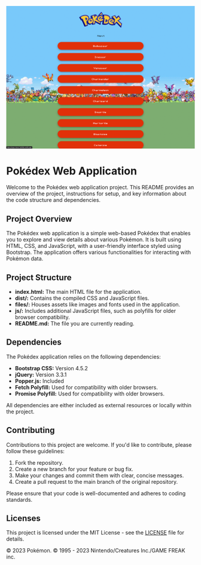 <p align="center">
  <img src="files/img/simplejsapp.png" width="800" alt="Image">
</p>

# Pokédex Web Application

Welcome to the Pokédex web application project. This README provides an overview of the project, instructions for setup, and key information about the code structure and dependencies.

## Project Overview

The Pokédex web application is a simple web-based Pokédex that enables you to explore and view details about various Pokémon. It is built using HTML, CSS, and JavaScript, with a user-friendly interface styled using Bootstrap. The application offers various functionalities for interacting with Pokémon data.

## Project Structure

- **index.html:** The main HTML file for the application.
- **dist/:** Contains the compiled CSS and JavaScript files.
- **files/:** Houses assets like images and fonts used in the application.
- **js/:** Includes additional JavaScript files, such as polyfills for older browser compatibility.
- **README.md:** The file you are currently reading.

## Dependencies

The Pokédex application relies on the following dependencies:

- **Bootstrap CSS:** Version 4.5.2
- **jQuery:** Version 3.3.1
- **Popper.js:** Included
- **Fetch Polyfill:** Used for compatibility with older browsers.
- **Promise Polyfill:** Used for compatibility with older browsers.

All dependencies are either included as external resources or locally within the project.

## Contributing

Contributions to this project are welcome. If you'd like to contribute, please follow these guidelines:

1. Fork the repository.
2. Create a new branch for your feature or bug fix.
3. Make your changes and commit them with clear, concise messages.
4. Create a pull request to the main branch of the original repository.

Please ensure that your code is well-documented and adheres to coding standards.

## Licenses

This project is licensed under the MIT License - see the [LICENSE](LICENSE) file for details.

© 2023 Pokémon. © 1995 - 2023 Nintendo/Creatures Inc./GAME FREAK inc.

